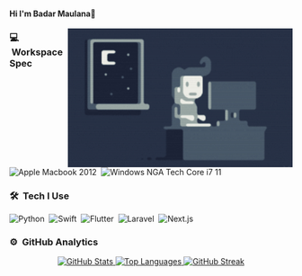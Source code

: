 #### Hi I'm Badar Maulana👋
<img alt="Night Coding" src="https://raw.githubusercontent.com/AVS1508/AVS1508/master/assets/Night-Coding.gif" align="right" width="400"/>

### 💻 &nbsp;Workspace Spec
![Apple Macbook 2012](https://img.shields.io/badge/Apple-MacBook_Pro_2012-05122A?style=flat&logo=apple&logoColor=88E0EF)&nbsp;
![Windows NGA Tech Core i7 11](https://img.shields.io/badge/Windows-NGA_Tech_Core_i7_11-05122A?style=flat&logo=windows&logoColor=88E0EF)&nbsp;

### 🛠 &nbsp;Tech I Use
<p> <img src="https://img.shields.io/badge/-Python-05122A?style=flat&logo=python" alt="Python" />&nbsp; <img src="https://img.shields.io/badge/Swift-05122A?flat&logo=swift&logoColor=D06224" alt="Swift" />&nbsp; <img src="https://img.shields.io/badge/Flutter-05122A?style=flat&logo=flutter&logoColor=94B3FD" alt="Flutter" />&nbsp; <img src="https://img.shields.io/badge/Laravel-05122A?style=flat&logo=laravel&logoColor=FF2D20" alt="Laravel" />&nbsp; <img src="https://img.shields.io/badge/Next.js-05122A?style=flat&logo=next.js&logoColor=FFFFFF" alt="Next.js" /> </p>

### ⚙️ &nbsp;GitHub Analytics
<p align="center"> <a href="https://github.com/badadarr"> <img height="180em" src="https://github-readme-stats.vercel.app/api?username=badadarr&show_icons=true&theme=algolia&include_all_commits=true&count_private=true" alt="GitHub Stats" /> <img height="180em" src="https://github-readme-stats-eight-theta.vercel.app/api/top-langs/?username=badadarr&layout=compact&langs_count=8&theme=algolia" alt="Top Languages" /> <img height="180em" src="https://github-readme-streak-stats.herokuapp.com/?user=badadarr&theme=dark&hide_border=false" alt="GitHub Streak" /> </a> </p>
